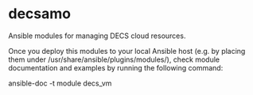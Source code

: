 # decsamo
Ansible modules for managing DECS cloud resources.

Once you deploy this modules to your local Ansible host (e.g. by placing them under /usr/share/ansible/plugins/modules/), check module documentation and examples by running the following command:

ansible-doc -t module decs_vm
